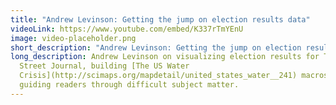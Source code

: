 ```yaml
---
title: "Andrew Levinson: Getting the jump on election results data"
videoLink: https://www.youtube.com/embed/K337rTmYEnU
image: video-placeholder.png
short_description: "Andrew Levinson: Getting the jump on election results data"
long_description: Andrew Levinson on visualizing election results for The Wall
  Street Journal, building [The US Water
  Crisis](http://scimaps.org/mapdetail/united_states_water__241) macroscope, and
  guiding readers through difficult subject matter.
---
```

